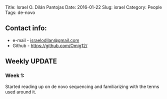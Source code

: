 Title: Israel O. Dilán Pantojas
Date: 2016-01-22
Slug: israel
Category: People
Tags: de-novo

## Contact info:

 - e-mail - <israelodilan@gmail.com>
 - Github - <https://github.com/Omig12/>

## Weekly UPDATE

### Week 1:

Started reading up on de novo sequencing and familiarizing with the
terms used around it.
